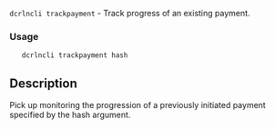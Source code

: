 `dcrlncli trackpayment` - Track progress of an existing payment.

### Usage

```
   dcrlncli trackpayment hash
```

## Description

Pick up monitoring the progression of a previously initiated payment specified
by the hash argument.
